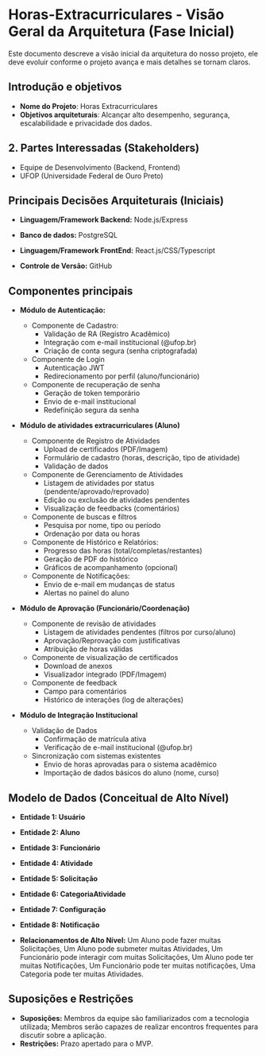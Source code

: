 # Horas-Extracurriculares - Visão Geral da Arquitetura (Fase Inicial)

Este documento descreve a visão inicial da arquitetura do nosso projeto, ele deve evoluir conforme o projeto avança e mais detalhes se tornam claros.

## Introdução e objetivos

- **Nome do Projeto**: Horas Extracurriculares
- **Objetivos arquiteturais**: Alcançar alto desempenho, segurança, escalabilidade e privacidade dos dados.

## 2. Partes Interessadas (Stakeholders)

- Equipe de Desenvolvimento (Backend, Frontend)
- UFOP (Universidade Federal de Ouro Preto)

## Principais Decisões Arquiteturais (Iniciais)

- **Linguagem/Framework Backend:** Node.js/Express
- **Banco de dados:** PostgreSQL

- **Linguagem/Framework FrontEnd:** React.js/CSS/Typescript

- **Controle de Versão:** GitHub

## Componentes principais

- **Módulo de Autenticação:**

  - Componente de Cadastro:
    - Validação de RA (Registro Acadêmico)
    - Integração com e-mail institucional (@ufop.br)
    - Criação de conta segura (senha criptografada)
  - Componente de Login
    - Autenticação JWT
    - Redirecionamento por perfil (aluno/funcionário)
  - Componente de recuperação de senha
    - Geração de token temporário
    - Envio de e-mail institucional
    - Redefinição segura da senha

- **Módulo de atividades extracurriculares (Aluno)**

  - Componente de Registro de Atividades
    - Upload de certificados (PDF/Imagem)
    - Formulário de cadastro (horas, descrição, tipo de atividade)
    - Validação de dados
  - Componente de Gerenciamento de Atividades
    - Listagem de atividades por status (pendente/aprovado/reprovado)
    - Edição ou exclusão de atividades pendentes
    - Visualização de feedbacks (comentários)
  - Componente de buscas e filtros
    - Pesquisa por nome, tipo ou período
    - Ordenação por data ou horas
  - Componente de Histórico e Relatórios:
    - Progresso das horas (total/completas/restantes)
    - Geração de PDF do histórico
    - Gráficos de acompanhamento (opcional)
  - Componente de Notificações:
    - Envio de e-mail em mudanças de status
    - Alertas no painel do aluno

- **Módulo de Aprovação (Funcionário/Coordenação)**

  - Componente de revisão de atividades
    - Listagem de atividades pendentes (filtros por curso/aluno)
    - Aprovação/Reprovação com justificativas
    - Atribuição de horas válidas
  - Componente de visualização de certificados
    - Download de anexos
    - Visualizador integrado (PDF/Imagem)
  - Componente de feedback
    - Campo para comentários
    - Histórico de interações (log de alterações)

- **Módulo de Integração Institucional**
  - Validação de Dados
    - Confirmação de matrícula ativa
    - Verificação de e-mail institucional (@ufop.br)
  - Sincronização com sistemas existentes
    - Envio de horas aprovadas para o sistema acadêmico
    - Importação de dados básicos do aluno (nome, curso)

## Modelo de Dados (Conceitual de Alto Nível)

- **Entidade 1: Usuário**
- **Entidade 2: Aluno**
- **Entidade 3: Funcionário**
- **Entidade 4: Atividade**
- **Entidade 5: Solicitação**
- **Entidade 6: CategoriaAtividade**
- **Entidade 7: Configuração**
- **Entidade 8: Notificação**

- **Relacionamentos de Alto Nível:** Um Aluno pode fazer muitas Solicitações, Um Aluno pode submeter muitas Atividades, Um Funcionário pode interagir com muitas Solicitações, Um Aluno pode ter muitas Notificações, Um Funcionário pode ter muitas notificações, Uma Categoria pode ter muitas Atividades.

## Suposições e Restrições

- **Suposições:** Membros da equipe são familiarizados com a tecnologia utilizada; Membros serão capazes de realizar encontros frequentes para discutir sobre a aplicação.
- **Restrições:** Prazo apertado para o MVP.
